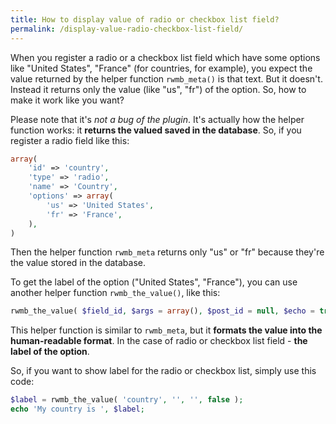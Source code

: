 ```yaml
---
title: How to display value of radio or checkbox list field?
permalink: /display-value-radio-checkbox-list-field/
---
```


When you register a radio or a checkbox list field which have some options like "United States", "France" (for countries, for example), you expect the value returned by the helper function `rwmb_meta()` is that text. But it doesn't. Instead it returns only the value (like "us", "fr") of the option. So, how to make it work like you want?

Please note that it's *not a bug of the plugin*. It's actually how the helper function works: it **returns the valued saved in the database**. So, if you register a radio field like this:

```php
array(
    'id' => 'country',
    'type' => 'radio',
    'name' => 'Country',
    'options' => array(
        'us' => 'United States',
        'fr' => 'France',
    ),
)
```

Then the helper function `rwmb_meta` returns only "us" or "fr" because they're the value stored in the database.

To get the label of the option ("United States", "France"), you can use another helper function `rwmb_the_value()`, like this:

```php
rwmb_the_value( $field_id, $args = array(), $post_id = null, $echo = true )
```

This helper function is similar to `rwmb_meta`, but it **formats the value into the human-readable format**. In the case of radio or checkbox list field - **the label of the option**.

So, if you want to show label for the radio or checkbox list, simply use this code:

```php
$label = rwmb_the_value( 'country', '', '', false );
echo 'My country is ', $label;
```